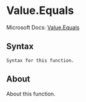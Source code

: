 # Value.Equals

Microsoft Docs: [Value.Equals](https://docs.microsoft.com/en-us/powerquery-m/value-equals)

## Syntax

```
Syntax for this function.
```

## About

About this function.


